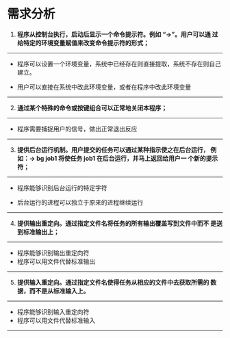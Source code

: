 # 需求分析

1. **程序从控制台执行，启动后显示一个命令提示符。例如 “->”。用户可以通 过给特定的环境变量赋值来改变命令提示符的形式；**

---

- 程序可以设置一个环境变量，系统中已经存在则直接提取，系统不存在则自己建立。

- 用户可以直接在系统中改此环境变量，或者在程序中改此环境变量

---

2. **通过某个特殊的命令或按键组合可以正常地关闭本程序；**

---

- 程序需要捕捉用户的信号，做出正常退出反应

---

3. **提供后台运行机制。用户提交的任务可以通过某种指示使之在后台运行， 例如：-> bg job1 将使任务 job1 在后台运行，并马上返回给用户一 个新的提示符；** 

---

- 程序能够识别后台运行的特定字符

- 后台运行的进程可以独立于原来的进程继续运行

---

4. **提供输出重定向。通过指定文件名将任务的所有输出覆盖写到文件中而不 是送到标准输出上；**

---

- 程序能够识别输出重定向符
- 程序可以用文件代替标准输出

---

5. **提供输入重定向。通过指定文件名使得任务从相应的文件中去获取所需的 数据，而不是从标准输入上。**

---

- 程序能够识别输入重定向符
- 程序可以用文件代替标准输入

---

